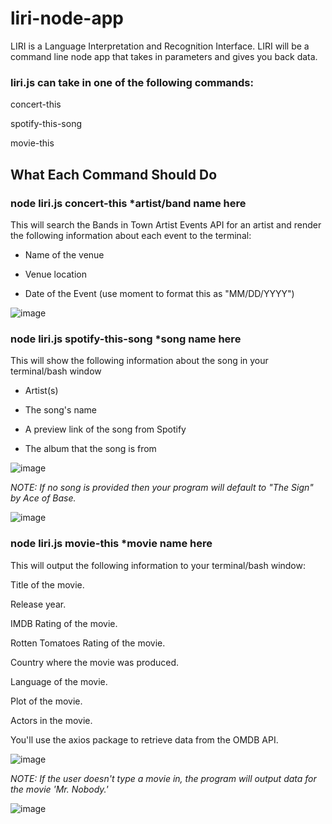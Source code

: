 # liri-node-app
 LIRI is a Language Interpretation and Recognition Interface. 
 LIRI will be a command line node app that takes in parameters and gives you back data.
 
 
### liri.js can take in one of the following commands:

concert-this

spotify-this-song

movie-this


## What Each Command Should Do


### node liri.js concert-this *artist/band name here


This will search the Bands in Town Artist Events API for an artist and render the following information about each event to the terminal:

* Name of the venue

* Venue location

* Date of the Event (use moment to format this as "MM/DD/YYYY")

![image](https://user-images.githubusercontent.com/47176318/57187963-e9670900-6ec4-11e9-9349-d076cdcbb2c6.png)


### node liri.js spotify-this-song *song name here

This will show the following information about the song in your terminal/bash window

* Artist(s)

* The song's name

* A preview link of the song from Spotify

* The album that the song is from

![image](https://user-images.githubusercontent.com/47176318/57187944-92613400-6ec4-11e9-98ce-4135d5e20378.png)

_*NOTE: If no song is provided then your program will default to "The Sign" by Ace of Base.*_

![image](https://user-images.githubusercontent.com/47176318/57187999-68f4d800-6ec5-11e9-8bc9-aaadefe16cab.png)


### node liri.js movie-this *movie name here


This will output the following information to your terminal/bash window:

Title of the movie.
  
Release year.

IMDB Rating of the movie.

Rotten Tomatoes Rating of the movie.

Country where the movie was produced.

Language of the movie.

Plot of the movie.

Actors in the movie.

  
You'll use the axios package to retrieve data from the OMDB API. 

![image](https://user-images.githubusercontent.com/47176318/57187926-5332e300-6ec4-11e9-92a0-466e2e4946d7.png)

_*NOTE: If the user doesn't type a movie in, the program will output data for the movie 'Mr. Nobody.'*_

![image](https://user-images.githubusercontent.com/47176318/57188220-f4239d00-6ec8-11e9-8377-c9fe6de7b574.png)





